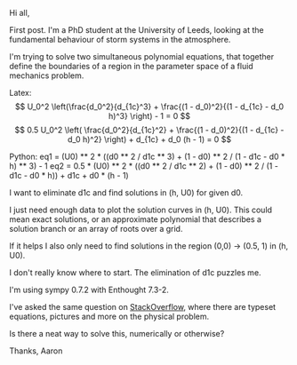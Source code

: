 Hi all,

First post. I'm a PhD student at the University of Leeds, looking at
the fundamental behaviour of storm systems in the atmosphere.

I'm trying to solve two simultaneous polynomial equations, that
together define the boundaries of a region in the parameter space of 
a fluid mechanics problem.

Latex:
$$ U_0^2 \left(\frac{d_0^2}{d_{1c}^3} + \frac{(1 - d_0)^2}{(1 - d_{1c} - d_0 h)^3} \right) - 1 = 0 $$
$$ 0.5 U_0^2 \left( \frac{d_0^2}{d_{1c}^2} + \frac{(1 - d_0)^2}{(1 - d_{1c} - d_0 h)^2} \right) + d_{1c} + d_0 (h - 1) = 0 $$

Python:
eq1 = (U0) ** 2 * ((d0 ** 2 / d1c ** 3) + (1 - d0) ** 2 / (1 - d1c - d0 * h) ** 3) - 1
eq2 = 0.5 * (U0) ** 2 * ((d0 ** 2 / d1c ** 2) + (1 - d0) ** 2 / (1 - d1c - d0 * h)) + d1c + d0 * (h - 1)

I want to eliminate d1c and find solutions in (h, U0) for given d0.

I just need enough data to plot the solution curves in (h, U0). 
This could mean exact solutions, or an approximate polynomial that 
describes a solution branch or an array of roots over a grid.

If it helps I also only need to find solutions in the region 
(0,0) -> (0.5, 1) in (h, U0).

I don't really know where to start. The elimination of d1c puzzles me.

I'm using sympy 0.7.2 with Enthought 7.3-2.

I've asked the same question on [StackOverflow][so-q], where there 
are typeset equations, pictures and more on the physical problem.

[so-q]: http://stackoverflow.com/questions/13823275/

Is there a neat way to solve this, numerically or otherwise?

Thanks,
Aaron
